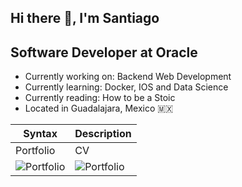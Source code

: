 ## Hi there 👋, I'm Santiago

## Software Developer at Oracle
- Currently working on: Backend Web Development
- Currently learning: Docker, IOS and Data Science
- Currently reading: How to be a Stoic
- Located in Guadalajara, Mexico 🇲🇽

| Syntax | Description |
| ----------- | ----------- |
| Portfolio | CV |
| ![Portfolio](/Desktop/portfolio.png) | ![Portfolio](/Desktop/resume.png) |
